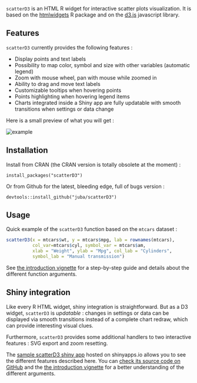`scatterD3` is an HTML R widget for interactive scatter plots visualization. It is based on the [htmlwidgets](http://www.htmlwidgets.org/) R package and on the [d3.js](http://d3js.org/) javascript library.

## Features

`scatterD3` currently provides the following features :

- Display points and text labels
- Possibility to map color, symbol and size with other variables (automatic legend)
- Zoom with mouse wheel, pan with mouse while zoomed in
- Ability to drag and move text labels
- Customizable tooltips when hovering points
- Points highlighting when hovering legend items
- Charts integrated inside a Shiny app are fully updatable with smooth transitions when settings or data change


Here is a small preview of what you will get :

![example](https://raw.github.com/juba/scatterD3/master/resources/scatterD3.gif)


## Installation

Install from CRAN (the CRAN version is totally obsolete at the moment) :

    install_packages("scatterD3")

Or from Github for the latest, bleeding edge, full of bugs version :

    devtools::install_github("juba/scatterD3")
    
## Usage

Quick example of the `scatterD3`  function based on the `mtcars` dataset :

```R
scatterD3(x = mtcars$wt, y = mtcars$mpg, lab = rownames(mtcars),
          col_var=mtcars$cyl, symbol_var = mtcars$am,
          xlab = "Weight", ylab = "Mpg", col_lab = "Cylinders",
          symbol_lab = "Manual transmission")
```
              
See [the introduction vignette](http://rpubs.com/juba/scatterD3) for a step-by-step guide and details about the different function arguments.

## Shiny integration

Like every R HTML widget, shiny integration is straightforward. But as a D3 widget, `scatterD3` is *updatable* : changes in settings or data can be displayed via smooth transitions instead of a complete chart redraw, which can provide interesting visual clues.

Furthermore, `scatterD3` provides some additional handlers to two interactive features : SVG export and zoom resetting.

The
[sample scatterD3 shiny app](https://juba.shinyapps.io/scatterD3_shiny_app) hosted on shinyapps.io allows you to see the different features described here. You can [check its source code on GitHub](https://github.com/juba/scatterD3_shiny_app) and the [the introduction vignette](http://rpubs.com/juba/scatterD3) for a better understanding of the different arguments.

